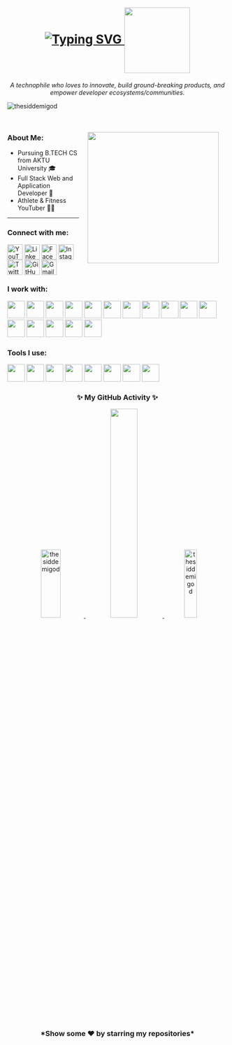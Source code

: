 <h1 align="center"> 
  <a href="https://github.com/thesiddemigod">
    <img src="https://readme-typing-svg.demolab.com?font=Fira+Code&pause=2000&color=F7F7F7&width=500&lines=Hi+there+.+I'm+Siddharth+!+👋🏻" alt="Typing SVG">
  </a>
  <img align="center" src="https://media.tenor.com/hlKEXPvlksMAAAAC/tanjiro-demon-slayer.gif" width=150 />  
</h1>
<p align="center"> 
  <i>A technophile who loves to innovate, build ground-breaking products, and empower developer ecosystems/communities.</i>
</p>
<p align="left">
  <img src="https://komarev.com/ghpvc/?username=thesiddemigod&label=Profile%20views&color=0e75b6&style=flat" alt="thesiddemigod"/>
</p>
<br>
<img align="right" src="https://media.tenor.com/hlKEXPvlksMAAAAC/tanjiro-demon-slayer.gif" width=300 style="margin: 20px;"/>
<h3 align="left">About Me: </h3>
<ul>
  <li>Pursuing B.TECH CS from AKTU University 🎓</li>
  <li>Full Stack Web and Application Developer 📱</li>
  <li>Athlete & Fitness YouTuber 💪🏻</li>
</ul>
<hr>
<h3 align="left">Connect with me:</h3>
<p align="left">
  <a href="https://youtube.com/@thesiddemigod" target="blank"><img align="center" src="https://www.vectorlogo.zone/logos/youtube/youtube-icon.svg" alt="YouTube" height="35" width="35" /></a>
  <a href="https://linkedin.com/in/thesiddemigod" target="blank"><img align="center" src="https://www.vectorlogo.zone/logos/linkedin/linkedin-icon.svg" alt="LinkedIn" height="35" width="35" /></a>
  <a href="https://www.facebook.com/people/Thesiddemigod/61558476035878/?mibextid=ZbWKwL" target="blank"><img align="center" src="https://www.vectorlogo.zone/logos/facebook/facebook-official.svg" alt="Facebook" height="35" width="35" /></a>
  <a href="https://instagram.com/thesiddemigod" target="blank"><img align="center" src="https://www.vectorlogo.zone/logos/instagram/instagram-tile.svg" alt="Instagram" height="35" width="35" /></a>
  <a href="https://twitter.com/thesiddemigod" target="blank"><img align="center" src="https://www.vectorlogo.zone/logos/twitter/twitter-tile.svg" alt="Twitter" height="35" width="35" /></a>
  <a href="https://github.com/thesiddemigod" target="blank"><img align="center" src="https://www.vectorlogo.zone/logos/github/github-tile.svg" alt="GitHub" height="35" width="35" /></a>
  <a href="mailto:mr.siddharthchauhan23@gmail.com" target="blank"><img align="center" src="https://www.vectorlogo.zone/logos/gmail/gmail-icon.svg" alt="Gmail" height="35" width="35" /></a>
</p>
<h3 align="left">I work with:</h3>
<p align="left">
  <img src="https://cdn.jsdelivr.net/gh/devicons/devicon/icons/html5/html5-original.svg" height="40px"/> 
  <img src="https://cdn.jsdelivr.net/gh/devicons/devicon/icons/css3/css3-original.svg" height="40px"/>
  <img src="https://cdn.jsdelivr.net/gh/devicons/devicon/icons/javascript/javascript-original.svg" height="40px"/>
  <img src="https://cdn.jsdelivr.net/gh/devicons/devicon/icons/tailwindcss/tailwindcss-plain.svg" height="40px" />
  <img src="https://cdn.jsdelivr.net/gh/devicons/devicon/icons/bootstrap/bootstrap-original-wordmark.svg" height="40px" />
  <img src="https://cdn.jsdelivr.net/gh/devicons/devicon/icons/react/react-original.svg" height="40px"/>
  <img src="https://cdn.jsdelivr.net/gh/devicons/devicon/icons/nextjs/nextjs-original.svg" height="40px"/>
  <img src="https://cdn.jsdelivr.net/gh/devicons/devicon/icons/nodejs/nodejs-original-wordmark.svg" height="40px"/>
  <img src="https://cdn.jsdelivr.net/gh/devicons/devicon/icons/php/php-original.svg" height="40px"/>
  <img src="https://cdn.jsdelivr.net/gh/devicons/devicon/icons/cplusplus/cplusplus-original.svg" height="40px" />
  <img src="https://cdn.jsdelivr.net/gh/devicons/devicon/icons/java/java-original.svg" height="40px"/>
  <img src="https://cdn.jsdelivr.net/gh/devicons/devicon/icons/python/python-original.svg" height="40px"/>       
  <img src="https://cdn.jsdelivr.net/gh/devicons/devicon/icons/kotlin/kotlin-original.svg" height="40px" />    
  <img src="https://cdn.jsdelivr.net/gh/devicons/devicon/icons/flutter/flutter-original.svg" height="40px" />  
  <img src="https://cdn.jsdelivr.net/gh/devicons/devicon/icons/android/android-original.svg" height="40px"/>
  <img src="https://cdn.jsdelivr.net/gh/devicons/devicon/icons/solidity/solidity-plain.svg" height="40px"/>
</p>
<h3 align="left">Tools I use:</h3>
<p align="left">
  <img src="https://cdn.jsdelivr.net/gh/devicons/devicon/icons/androidstudio/androidstudio-original.svg" height="40px"/>
  <img src="https://cdn.jsdelivr.net/gh/devicons/devicon/icons/atom/atom-original.svg" height="40px" />
  <img src="https://cdn.jsdelivr.net/gh/devicons/devicon/icons/git/git-original.svg" height="40px" /> 
  <img src="https://cdn.jsdelivr.net/gh/devicons/devicon/icons/canva/canva-original.svg" height="40px" />
  <img src="https://cdn.jsdelivr.net/gh/devicons/devicon/icons/kaggle/kaggle-original-wordmark.svg" height="40px"/>
  <img src="https://cdn.jsdelivr.net/gh/devicons/devicon/icons/materialui/materialui-original.svg" height="40px"/>
  <img src="https://cdn.jsdelivr.net/gh/devicons/devicon/icons/vscode/vscode-original.svg" height="40px"/>
  <img src="https://cdn.jsdelivr.net/gh/devicons/devicon/icons/wordpress/wordpress-plain.svg" height="40px"/>
</p>
<h3 align="center"> ✨ My GitHub Activity ✨</h3>  
<p align="center">
  <a href="https://github.com/thesiddemigod">
    <img width="30%" height="20%" src="https://github-readme-stats.vercel.app/api?username=thesiddemigod&theme=dark&hide_border=true&show_icons=true&locale=en" alt="thesiddemigod" />
    <img width="35%" src="https://github-readme-streak-stats.herokuapp.com/?user=thesiddemigod&theme=dark&hide_border=true" />
    <img width="24%" height="20%" src="https://github-readme-stats.vercel.app/api/top-langs?username=thesiddemigod&theme=dark&hide_border=true&show_icons=true&locale=en&layout=compact" alt="thesiddemigod" />
  </a>
</p>
<br>
<h3 align="center"> *Show some ❤️ by starring my repositories* </h3>
